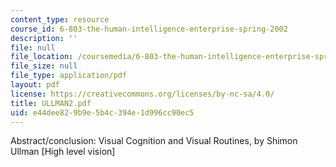 ```yaml
---
content_type: resource
course_id: 6-803-the-human-intelligence-enterprise-spring-2002
description: ''
file: null
file_location: /coursemedia/6-803-the-human-intelligence-enterprise-spring-2002/e44dee829b9e5b4c394e1d996cc90ec5_ULLMAN2.pdf
file_size: null
file_type: application/pdf
layout: pdf
license: https://creativecommons.org/licenses/by-nc-sa/4.0/
title: ULLMAN2.pdf
uid: e44dee82-9b9e-5b4c-394e-1d996cc90ec5
---
```

Abstract/conclusion: Visual Cognition and Visual Routines, by Shimon Ullman [High level vision]